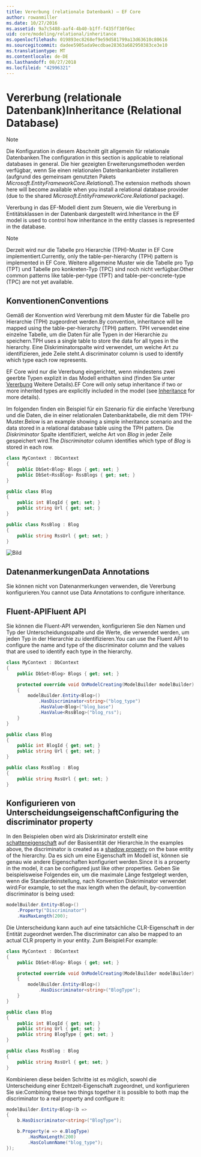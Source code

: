 ```yaml
---
title: Vererbung (relationale Datenbank) – EF Core
author: rowanmiller
ms.date: 10/27/2016
ms.assetid: 9a7c5488-aaf4-4b40-b1ff-f435ff30f6ec
uid: core/modeling/relational/inheritance
ms.openlocfilehash: 019893ec8268ef9e59d581799a13d63610c80616
ms.sourcegitcommit: dadee5905ada9ecdbae28363a682950383ce3e10
ms.translationtype: MT
ms.contentlocale: de-DE
ms.lasthandoff: 08/27/2018
ms.locfileid: "42996321"
---
```

# <a name="inheritance-relational-database"></a><span data-ttu-id="b48e3-102">Vererbung (relationale Datenbank)</span><span class="sxs-lookup"><span data-stu-id="b48e3-102">Inheritance (Relational Database)</span></span>

> [!NOTE]  
> <span data-ttu-id="b48e3-103">Die Konfiguration in diesem Abschnitt gilt allgemein für relationale Datenbanken.</span><span class="sxs-lookup"><span data-stu-id="b48e3-103">The configuration in this section is applicable to relational databases in general.</span></span> <span data-ttu-id="b48e3-104">Die hier gezeigten Erweiterungsmethoden werden verfügbar, wenn Sie einen relationalen Datenbankanbieter installieren (aufgrund des gemeinsam genutzten Pakets *Microsoft.EntityFrameworkCore.Relational*).</span><span class="sxs-lookup"><span data-stu-id="b48e3-104">The extension methods shown here will become available when you install a relational database provider (due to the shared *Microsoft.EntityFrameworkCore.Relational* package).</span></span>

<span data-ttu-id="b48e3-105">Vererbung in das EF-Modell dient zum Steuern, wie die Vererbung in Entitätsklassen in der Datenbank dargestellt wird.</span><span class="sxs-lookup"><span data-stu-id="b48e3-105">Inheritance in the EF model is used to control how inheritance in the entity classes is represented in the database.</span></span>

> [!NOTE]  
> <span data-ttu-id="b48e3-106">Derzeit wird nur die Tabelle pro Hierarchie (TPH)-Muster in EF Core implementiert.</span><span class="sxs-lookup"><span data-stu-id="b48e3-106">Currently, only the table-per-hierarchy (TPH) pattern is implemented in EF Core.</span></span> <span data-ttu-id="b48e3-107">Weitere allgemeine Muster wie die Tabelle pro Typ (TPT) und Tabelle pro konkreten-Typ (TPC) sind noch nicht verfügbar.</span><span class="sxs-lookup"><span data-stu-id="b48e3-107">Other common patterns like table-per-type (TPT) and table-per-concrete-type (TPC) are not yet available.</span></span>

## <a name="conventions"></a><span data-ttu-id="b48e3-108">Konventionen</span><span class="sxs-lookup"><span data-stu-id="b48e3-108">Conventions</span></span>

<span data-ttu-id="b48e3-109">Gemäß der Konvention wird Vererbung mit dem Muster für die Tabelle pro Hierarchie (TPH) zugeordnet werden.</span><span class="sxs-lookup"><span data-stu-id="b48e3-109">By convention, inheritance will be mapped using the table-per-hierarchy (TPH) pattern.</span></span> <span data-ttu-id="b48e3-110">TPH verwendet eine einzelne Tabelle, um die Daten für alle Typen in der Hierarchie zu speichern.</span><span class="sxs-lookup"><span data-stu-id="b48e3-110">TPH uses a single table to store the data for all types in the hierarchy.</span></span> <span data-ttu-id="b48e3-111">Eine Diskriminatorspalte wird verwendet, um welche Art zu identifizieren, jede Zeile steht.</span><span class="sxs-lookup"><span data-stu-id="b48e3-111">A discriminator column is used to identify which type each row represents.</span></span>

<span data-ttu-id="b48e3-112">EF Core wird nur die Vererbung eingerichtet, wenn mindestens zwei geerbte Typen explizit in das Modell enthalten sind (finden Sie unter [Vererbung](../inheritance.md) Weitere Details).</span><span class="sxs-lookup"><span data-stu-id="b48e3-112">EF Core will only setup inheritance if two or more inherited types are explicitly included in the model (see [Inheritance](../inheritance.md) for more details).</span></span>

<span data-ttu-id="b48e3-113">Im folgenden finden ein Beispiel für ein Szenario für die einfache Vererbung und die Daten, die in einer relationalen Datenbanktabelle, die mit dem TPH-Muster.</span><span class="sxs-lookup"><span data-stu-id="b48e3-113">Below is an example showing a simple inheritance scenario and the data stored in a relational database table using the TPH pattern.</span></span> <span data-ttu-id="b48e3-114">Die *Diskriminator* Spalte identifiziert, welche Art von *Blog* in jeder Zeile gespeichert wird.</span><span class="sxs-lookup"><span data-stu-id="b48e3-114">The *Discriminator* column identifies which type of *Blog* is stored in each row.</span></span>

<!-- [!code-csharp[Main](samples/core/relational/Modeling/Conventions/Samples/InheritanceDbSets.cs)] -->
``` csharp
class MyContext : DbContext
{
    public DbSet<Blog> Blogs { get; set; }
    public DbSet<RssBlog> RssBlogs { get; set; }
}

public class Blog
{
    public int BlogId { get; set; }
    public string Url { get; set; }
}

public class RssBlog : Blog
{
    public string RssUrl { get; set; }
}
```

![Bild](_static/inheritance-tph-data.png)

## <a name="data-annotations"></a><span data-ttu-id="b48e3-116">Datenanmerkungen</span><span class="sxs-lookup"><span data-stu-id="b48e3-116">Data Annotations</span></span>

<span data-ttu-id="b48e3-117">Sie können nicht von Datenanmerkungen verwenden, die Vererbung konfigurieren.</span><span class="sxs-lookup"><span data-stu-id="b48e3-117">You cannot use Data Annotations to configure inheritance.</span></span>

## <a name="fluent-api"></a><span data-ttu-id="b48e3-118">Fluent-API</span><span class="sxs-lookup"><span data-stu-id="b48e3-118">Fluent API</span></span>

<span data-ttu-id="b48e3-119">Sie können die Fluent-API verwenden, konfigurieren Sie den Namen und Typ der Unterscheidungsspalte und die Werte, die verwendet werden, um jeden Typ in der Hierarchie zu identifizieren.</span><span class="sxs-lookup"><span data-stu-id="b48e3-119">You can use the Fluent API to configure the name and type of the discriminator column and the values that are used to identify each type in the hierarchy.</span></span>

<!-- [!code-csharp[Main](samples/core/relational/Modeling/FluentAPI/Samples/InheritanceTPHDiscriminator.cs?highlight=7,8,9,10)] -->
``` csharp
class MyContext : DbContext
{
    public DbSet<Blog> Blogs { get; set; }

    protected override void OnModelCreating(ModelBuilder modelBuilder)
    {
        modelBuilder.Entity<Blog>()
            .HasDiscriminator<string>("blog_type")
            .HasValue<Blog>("blog_base")
            .HasValue<RssBlog>("blog_rss");
    }
}

public class Blog
{
    public int BlogId { get; set; }
    public string Url { get; set; }
}

public class RssBlog : Blog
{
    public string RssUrl { get; set; }
}
```

## <a name="configuring-the-discriminator-property"></a><span data-ttu-id="b48e3-120">Konfigurieren von Unterscheidungseigenschaft</span><span class="sxs-lookup"><span data-stu-id="b48e3-120">Configuring the discriminator property</span></span>

<span data-ttu-id="b48e3-121">In den Beispielen oben wird als Diskriminator erstellt eine [schatteneigenschaft](xref:core/modeling/shadow-properties) auf der Basisentität der Hierarchie.</span><span class="sxs-lookup"><span data-stu-id="b48e3-121">In the examples above, the discriminator is created as a [shadow property](xref:core/modeling/shadow-properties) on the base entity of the hierarchy.</span></span> <span data-ttu-id="b48e3-122">Da es sich um eine Eigenschaft im Modell ist, können sie genau wie andere Eigenschaften konfiguriert werden.</span><span class="sxs-lookup"><span data-stu-id="b48e3-122">Since it is a property in the model, it can be configured just like other properties.</span></span> <span data-ttu-id="b48e3-123">Geben Sie beispielsweise Folgendes ein, um die maximale Länge festgelegt werden, wenn die Standardeinstellung, nach Konvention Diskriminator verwendet wird:</span><span class="sxs-lookup"><span data-stu-id="b48e3-123">For example, to set the max length when the default, by-convention discriminator is being used:</span></span>

```C#
modelBuilder.Entity<Blog>()
    .Property("Discriminator")
    .HasMaxLength(200);
```

<span data-ttu-id="b48e3-124">Die Unterscheidung kann auch auf eine tatsächliche CLR-Eigenschaft in der Entität zugeordnet werden.</span><span class="sxs-lookup"><span data-stu-id="b48e3-124">The discriminator can also be mapped to an actual CLR property in your entity.</span></span> <span data-ttu-id="b48e3-125">Zum Beispiel:</span><span class="sxs-lookup"><span data-stu-id="b48e3-125">For example:</span></span>
```C#
class MyContext : DbContext
{
    public DbSet<Blog> Blogs { get; set; }

    protected override void OnModelCreating(ModelBuilder modelBuilder)
    {
        modelBuilder.Entity<Blog>()
            .HasDiscriminator<string>("BlogType");
    }
}

public class Blog
{
    public int BlogId { get; set; }
    public string Url { get; set; }
    public string BlogType { get; set; }
}

public class RssBlog : Blog
{
    public string RssUrl { get; set; }
}
```

<span data-ttu-id="b48e3-126">Kombinieren diese beiden Schritte ist es möglich, sowohl die Unterscheidung einer Echtzeit-Eigenschaft zugeordnet, und konfigurieren Sie sie:</span><span class="sxs-lookup"><span data-stu-id="b48e3-126">Combining these two things together it is possible to both map the discriminator to a real property and configure it:</span></span>
```C#
modelBuilder.Entity<Blog>(b =>
{
    b.HasDiscriminator<string>("BlogType");

    b.Property(e => e.BlogType)
        .HasMaxLength(200)
        .HasColumnName("blog_type");
});
```

